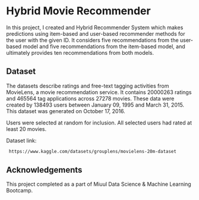 
# Hybrid Movie Recommender

In this project, I created and Hybrid Recommender System which makes predictions using item-based and user-based recommender methods for the user with the given ID. It considers five recommendations from the user-based model and five recommendations from the item-based model, and ultimately provides ten recommendations from both models.

## Dataset

The datasets describe ratings and free-text tagging activities from MovieLens, a movie recommendation service. It contains 20000263 ratings and 465564 tag applications across 27278 movies. These data were created by 138493 users between January 09, 1995 and March 31, 2015. This dataset was generated on October 17, 2016.

Users were selected at random for inclusion. All selected users had rated at least 20 movies.

Dataset link:

```bash
 https://www.kaggle.com/datasets/grouplens/movielens-20m-dataset
```


## Acknowledgements

This project completed as a part of Miuul Data Science & Machine Learning Bootcamp.
